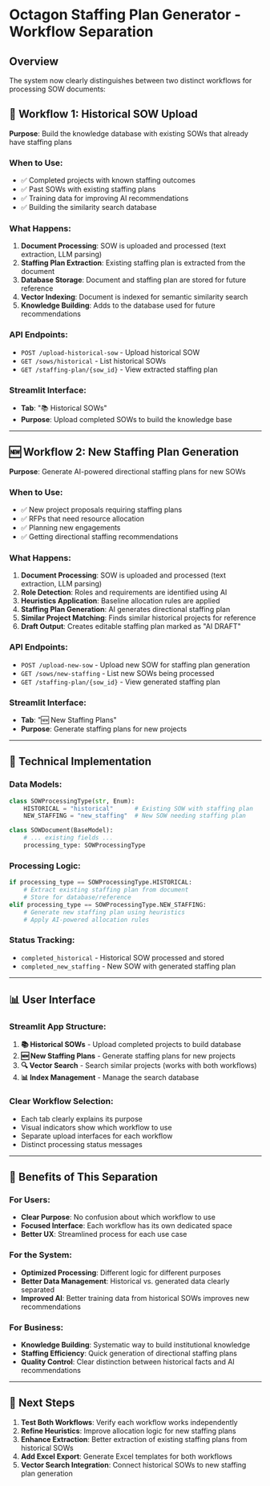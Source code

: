 # Octagon Staffing Plan Generator - Workflow Separation

## Overview

The system now clearly distinguishes between two distinct workflows for processing SOW documents:

## 🔄 Workflow 1: Historical SOW Upload
**Purpose**: Build the knowledge database with existing SOWs that already have staffing plans

### When to Use:
- ✅ Completed projects with known staffing outcomes
- ✅ Past SOWs with existing staffing plans
- ✅ Training data for improving AI recommendations
- ✅ Building the similarity search database

### What Happens:
1. **Document Processing**: SOW is uploaded and processed (text extraction, LLM parsing)
2. **Staffing Plan Extraction**: Existing staffing plan is extracted from the document
3. **Database Storage**: Document and staffing plan are stored for future reference
4. **Vector Indexing**: Document is indexed for semantic similarity search
5. **Knowledge Building**: Adds to the database used for future recommendations

### API Endpoints:
- `POST /upload-historical-sow` - Upload historical SOW
- `GET /sows/historical` - List historical SOWs
- `GET /staffing-plan/{sow_id}` - View extracted staffing plan

### Streamlit Interface:
- **Tab**: "📚 Historical SOWs"
- **Purpose**: Upload completed SOWs to build the knowledge base

---

## 🆕 Workflow 2: New Staffing Plan Generation
**Purpose**: Generate AI-powered directional staffing plans for new SOWs

### When to Use:
- ✅ New project proposals requiring staffing plans
- ✅ RFPs that need resource allocation
- ✅ Planning new engagements
- ✅ Getting directional staffing recommendations

### What Happens:
1. **Document Processing**: SOW is uploaded and processed (text extraction, LLM parsing)
2. **Role Detection**: Roles and requirements are identified using AI
3. **Heuristics Application**: Baseline allocation rules are applied
4. **Staffing Plan Generation**: AI generates directional staffing plan
5. **Similar Project Matching**: Finds similar historical projects for reference
6. **Draft Output**: Creates editable staffing plan marked as "AI DRAFT"

### API Endpoints:
- `POST /upload-new-sow` - Upload new SOW for staffing plan generation
- `GET /sows/new-staffing` - List new SOWs being processed
- `GET /staffing-plan/{sow_id}` - View generated staffing plan

### Streamlit Interface:
- **Tab**: "🆕 New Staffing Plans"
- **Purpose**: Generate staffing plans for new projects

---

## 🔧 Technical Implementation

### Data Models:
```python
class SOWProcessingType(str, Enum):
    HISTORICAL = "historical"      # Existing SOW with staffing plan
    NEW_STAFFING = "new_staffing"  # New SOW needing staffing plan

class SOWDocument(BaseModel):
    # ... existing fields ...
    processing_type: SOWProcessingType
```

### Processing Logic:
```python
if processing_type == SOWProcessingType.HISTORICAL:
    # Extract existing staffing plan from document
    # Store for database/reference
elif processing_type == SOWProcessingType.NEW_STAFFING:
    # Generate new staffing plan using heuristics
    # Apply AI-powered allocation rules
```

### Status Tracking:
- `completed_historical` - Historical SOW processed and stored
- `completed_new_staffing` - New SOW with generated staffing plan

---

## 📊 User Interface

### Streamlit App Structure:
1. **📚 Historical SOWs** - Upload completed projects to build database
2. **🆕 New Staffing Plans** - Generate staffing plans for new projects  
3. **🔍 Vector Search** - Search similar projects (works with both workflows)
4. **📊 Index Management** - Manage the search database

### Clear Workflow Selection:
- Each tab clearly explains its purpose
- Visual indicators show which workflow to use
- Separate upload interfaces for each workflow
- Distinct processing status messages

---

## 🎯 Benefits of This Separation

### For Users:
- **Clear Purpose**: No confusion about which workflow to use
- **Focused Interface**: Each workflow has its own dedicated space
- **Better UX**: Streamlined process for each use case

### For the System:
- **Optimized Processing**: Different logic for different purposes
- **Better Data Management**: Historical vs. generated data clearly separated
- **Improved AI**: Better training data from historical SOWs improves new recommendations

### For Business:
- **Knowledge Building**: Systematic way to build institutional knowledge
- **Staffing Efficiency**: Quick generation of directional staffing plans
- **Quality Control**: Clear distinction between historical facts and AI recommendations

---

## 🚀 Next Steps

1. **Test Both Workflows**: Verify each workflow works independently
2. **Refine Heuristics**: Improve allocation logic for new staffing plans
3. **Enhance Extraction**: Better extraction of existing staffing plans from historical SOWs
4. **Add Excel Export**: Generate Excel templates for both workflows
5. **Vector Search Integration**: Connect historical SOWs to new staffing plan generation
